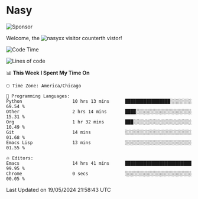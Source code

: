 # Nasy

<!--
<p align="center">
<img height="200" src="https://github-readme-stats.vercel.app/api?username=nasyxx&count_private=true&show_icons=true&theme=dracula&include_all_commits=true"/>
<img height="200" src="https://github-readme-stats.vercel.app/api/top-langs/?username=nasyxx&theme=dracula&hide=html,jupyter+notebook&count_private=true&show_icons=true"/>
</p>

  
----------------
-->

![Sponsor](https://img.shields.io/static/v1.svg?label=Sponsor&message=%E2%9D%A4&logo=GitHub&style=flat&color=pink)
 
Welcome, the ![nasyxx visitor counter](https://count.getloli.com/get/@nasyxx?theme=rule34)th vistor!
 
<!--START_SECTION:waka-->
![Code Time](http://img.shields.io/badge/Code%20Time-4%2C457%20hrs%2016%20mins-blue)

![Lines of code](https://img.shields.io/badge/From%20Hello%20World%20I%27ve%20Written-6.3%20million%20lines%20of%20code-blue)

📊 **This Week I Spent My Time On** 

```text
🕑︎ Time Zone: America/Chicago

💬 Programming Languages: 
Python                   10 hrs 13 mins      █████████████████░░░░░░░░   69.54 % 
Other                    2 hrs 14 mins       ████░░░░░░░░░░░░░░░░░░░░░   15.31 % 
Org                      1 hr 32 mins        ███░░░░░░░░░░░░░░░░░░░░░░   10.49 % 
Git                      14 mins             ░░░░░░░░░░░░░░░░░░░░░░░░░   01.68 % 
Emacs Lisp               13 mins             ░░░░░░░░░░░░░░░░░░░░░░░░░   01.55 % 

🔥 Editors: 
Emacs                    14 hrs 41 mins      █████████████████████████   99.95 % 
Chrome                   0 secs              ░░░░░░░░░░░░░░░░░░░░░░░░░   00.05 % 
```


 Last Updated on 19/05/2024 21:58:43 UTC
<!--END_SECTION:waka-->

<!-- ![visitors](https://visitor-badge.laobi.icu/badge?page_id=nasyxx.nasyxx) -->
